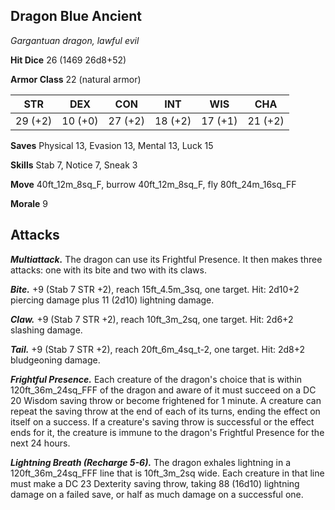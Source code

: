 ## Dragon Blue Ancient

*Gargantuan dragon, lawful evil*

**Hit Dice** 26 (1469 26d8+52)

**Armor Class** 22 (natural armor)

| STR     | DEX     | CON     | INT     | WIS     | CHA     |
|---------|---------|---------|---------|---------|---------|
| 29 (+2) | 10 (+0) | 27 (+2) | 18 (+2) | 17 (+1) | 21 (+2) |

**Saves** Physical 13, Evasion 13, Mental 13, Luck 15

**Skills** Stab 7, Notice 7, Sneak 3

**Move** 40ft_12m_8sq_F, burrow 40ft_12m_8sq_F, fly 80ft_24m_16sq_FF

**Morale** 9

## Attacks

***Multiattack.*** The dragon can use its Frightful Presence. It then makes three attacks: one with its bite and two with its claws.

***Bite.*** +9 (Stab 7 STR +2), reach 15ft_4.5m_3sq, one target. Hit: 2d10+2 piercing damage plus 11 (2d10) lightning damage.

***Claw.*** +9 (Stab 7 STR +2), reach 10ft_3m_2sq, one target. Hit: 2d6+2 slashing damage.

***Tail.*** +9 (Stab 7 STR +2), reach 20ft_6m_4sq_t-2, one target. Hit: 2d8+2 bludgeoning damage.

***Frightful Presence.*** Each creature of the dragon's choice that is within 120ft_36m_24sq_FFF of the dragon and aware of it must succeed on a DC 20 Wisdom saving throw or become frightened for 1 minute. A creature can repeat the saving throw at the end of each of its turns, ending the effect on itself on a success. If a creature's saving throw is successful or the effect ends for it, the creature is immune to the dragon's Frightful Presence for the next 24 hours.

***Lightning Breath (Recharge 5-6).*** The dragon exhales lightning in a 120ft_36m_24sq_FFF line that is 10ft_3m_2sq wide. Each creature in that line must make a DC 23 Dexterity saving throw, taking 88 (16d10) lightning damage on a failed save, or half as much damage on a successful one.

